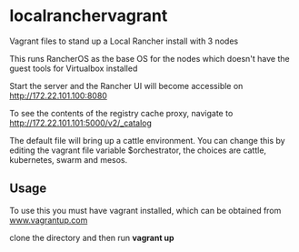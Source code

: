 # localranchervagrant
Vagrant files to stand up a Local Rancher install with 3 nodes

This runs RancherOS as the base OS for the nodes which doesn't have the guest tools for Virtualbox installed

Start the server and the Rancher UI will become accessible on http://172.22.101.100:8080

To see the contents of the registry cache proxy, navigate to http://172.22.101.101:5000/v2/_catalog

The default file will bring up a cattle environment. You can change this by editing the vagrant file variable $orchestrator, the choices are cattle, kubernetes, swarm and mesos.

## Usage

To use this you must have vagrant installed, which can be obtained from www.vagrantup.com

clone the directory and then run **vagrant up**
